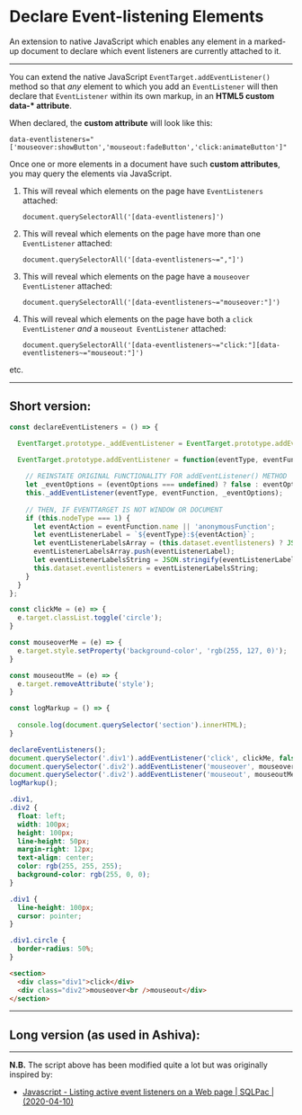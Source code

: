 # Declare Event-listening Elements
An extension to native JavaScript which enables any element in a marked-up document to declare which event listeners are currently attached to it.
________

You can extend the native JavaScript `EventTarget.addEventListener()` method so that *any* element to which you add an `EventListener` will then declare that `EventListener` within its own markup, in an **HTML5 custom data-\* attribute**.

When declared, the **custom attribute** will look like this:

    data-eventlisteners="['mouseover:showButton','mouseout:fadeButton','click:animateButton']"

Once one or more elements in a document have such **custom attributes**, you may query the elements via JavaScript.

 1. This will reveal which elements on the page have `EventListeners` attached:

    `document.querySelectorAll('[data-eventlisteners]')`

 2. This will reveal which elements on the page have more than one `EventListener` attached:

    `document.querySelectorAll('[data-eventlisteners~=","]')`

 3. This will reveal which elements on the page have a `mouseover EventListener` attached:

    `document.querySelectorAll('[data-eventlisteners~="mouseover:"]')`

 4. This will reveal which elements on the page have both a `click EventListener` *and* a `mouseout EventListener` attached:

    `document.querySelectorAll('[data-eventlisteners~="click:"][data-eventlisteners~="mouseout:"]')`

etc.

_________

## Short version:

```js
const declareEventListeners = () => {

  EventTarget.prototype._addEventListener = EventTarget.prototype.addEventListener;

  EventTarget.prototype.addEventListener = function(eventType, eventFunction, eventOptions) {
  
    // REINSTATE ORIGINAL FUNCTIONALITY FOR addEventListener() METHOD
    let _eventOptions = (eventOptions === undefined) ? false : eventOptions;
    this._addEventListener(eventType, eventFunction, _eventOptions);
   
    // THEN, IF EVENTTARGET IS NOT WINDOW OR DOCUMENT
    if (this.nodeType === 1) {
      let eventAction = eventFunction.name || 'anonymousFunction';
      let eventListenerLabel = `${eventType}:${eventAction}`;
      let eventListenerLabelsArray = (this.dataset.eventlisteners) ? JSON.parse(this.dataset.eventlisteners.replaceAll( "'", '"')) : [];
      eventListenerLabelsArray.push(eventListenerLabel);
      let eventListenerLabelsString = JSON.stringify(eventListenerLabelsArray).replaceAll('"', "'");
      this.dataset.eventlisteners = eventListenerLabelsString;
    }
  }
};

const clickMe = (e) => {
  e.target.classList.toggle('circle');
}

const mouseoverMe = (e) => {
  e.target.style.setProperty('background-color', 'rgb(255, 127, 0)');
}

const mouseoutMe = (e) => {
  e.target.removeAttribute('style');
}

const logMarkup = () => {
  
  console.log(document.querySelector('section').innerHTML);
}

declareEventListeners();
document.querySelector('.div1').addEventListener('click', clickMe, false);
document.querySelector('.div2').addEventListener('mouseover', mouseoverMe, false);
document.querySelector('.div2').addEventListener('mouseout', mouseoutMe, false);
logMarkup();
```

```css
.div1,
.div2 {
  float: left;
  width: 100px;
  height: 100px;
  line-height: 50px;
  margin-right: 12px;
  text-align: center;
  color: rgb(255, 255, 255);
  background-color: rgb(255, 0, 0);
}

.div1 {
  line-height: 100px;
  cursor: pointer;
}

.div1.circle {
  border-radius: 50%;
}
```

```html
<section>
  <div class="div1">click</div>
  <div class="div2">mouseover<br />mouseout</div>
</section>
```

_____

## Long version (as used in Ashiva):


_______

**N.B.** The script above has been modified quite a lot but was originally inspired by:

 - [Javascript - Listing active event listeners on a Web page | SQLPac | (2020-04-10)](https://www.sqlpac.com/en/documents/javascript-listing-active-event-listeners.html)
